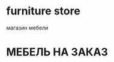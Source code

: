 <h1>furniture store</h1>
    <p>магазин мебели</p><h1>МЕБЕЛЬ НА ЗАКАЗ</h1>
<h1><nav><a href="https://maike1230.github.io/door/">
